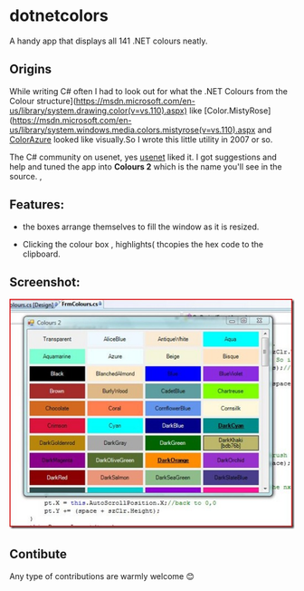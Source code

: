 # dotnetcolors

A handy app that displays all 141 .NET colours neatly.
## Origins 
While writing C# often I had to look out for what the .NET Colours from the Colour structure](https://msdn.microsoft.com/en-us/library/system.drawing.color(v=vs.110).aspx) like [Color.MistyRose](https://msdn.microsoft.com/en-us/library/system.windows.media.colors.mistyrose(v=vs.110).aspx and [ColorAzure](https://msdn.microsoft.com/en-us/library/system.windows.media.colors.azure(v=vs.110).aspx) looked like visually.So I wrote this little utility in 2007 or so.

The C# community on usenet, yes [usenet](https://en.wikipedia.org/wiki/Usenet) liked it. I got suggestions and help and tuned the app into **Colours 2** which is the name you'll see in the source.  ,

## Features:
* the boxes arrange themselves to fill the window as it is resized.

* Clicking the colour box , highlights( thcopies the hex code to the clipboard.
## Screenshot:
![Screenshot of app](https://github.com/gideondsouza/dotnetcolors/raw/master/colours2_screenie_thumb.jpg)
## Contibute 
Any type of contributions are warmly welcome :blush:
